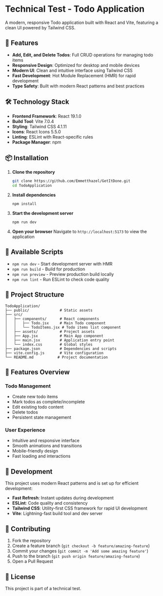 # Technical Test - Todo Application

A modern, responsive Todo application built with React and Vite, featuring a clean UI powered by Tailwind CSS.

## 🚀 Features

- **Add, Edit, and Delete Todos**: Full CRUD operations for managing todo items
- **Responsive Design**: Optimized for desktop and mobile devices
- **Modern UI**: Clean and intuitive interface using Tailwind CSS
- **Fast Development**: Hot Module Replacement (HMR) for rapid development
- **Type Safety**: Built with modern React patterns and best practices

## 🛠️ Technology Stack

- **Frontend Framework**: React 19.1.0
- **Build Tool**: Vite 7.0.4
- **Styling**: Tailwind CSS 4.1.11
- **Icons**: React Icons 5.5.0
- **Linting**: ESLint with React-specific rules
- **Package Manager**: npm

## 📦 Installation

1. **Clone the repository**
   ```bash
   git clone https://github.com/Emmetthazel/GetItDone.git
   cd TodoApplication
   ```

2. **Install dependencies**
   ```bash
   npm install
   ```

3. **Start the development server**
   ```bash
   npm run dev
   ```

4. **Open your browser**
   Navigate to `http://localhost:5173` to view the application

## 🎯 Available Scripts

- `npm run dev` - Start development server with HMR
- `npm run build` - Build for production
- `npm run preview` - Preview production build locally
- `npm run lint` - Run ESLint to check code quality

## 📁 Project Structure

```
TodoApplication/
├── public/              # Static assets
├── src/
│   ├── components/      # React components
│   │   ├── Todo.jsx     # Main Todo component
│   │   └── TodoItems.jsx # Todo items list component
│   ├── assets/          # Project assets
│   ├── App.jsx          # Main App component
│   ├── main.jsx         # Application entry point
│   └── index.css        # Global styles
├── package.json         # Dependencies and scripts
├── vite.config.js       # Vite configuration
└── README.md           # Project documentation
```

## 🎨 Features Overview

### Todo Management
- Create new todo items
- Mark todos as complete/incomplete
- Edit existing todo content
- Delete todos
- Persistent state management

### User Experience
- Intuitive and responsive interface
- Smooth animations and transitions
- Mobile-friendly design
- Fast loading and interactions

## 🔧 Development

This project uses modern React patterns and is set up for efficient development:

- **Fast Refresh**: Instant updates during development
- **ESLint**: Code quality and consistency
- **Tailwind CSS**: Utility-first CSS framework for rapid UI development
- **Vite**: Lightning-fast build tool and dev server

## 📝 Contributing

1. Fork the repository
2. Create a feature branch (`git checkout -b feature/amazing-feature`)
3. Commit your changes (`git commit -m 'Add some amazing feature'`)
4. Push to the branch (`git push origin feature/amazing-feature`)
5. Open a Pull Request

## 📄 License

This project is part of a technical test.
